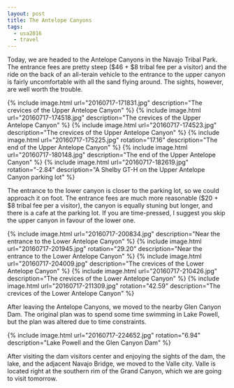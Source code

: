 ```yaml
---
layout: post
title: The Antelope Canyons
tags:
  - usa2016
  - travel
---
```


Today, we are headed to the Antelope Canyons in the Navajo Tribal Park. The entrance fees are pretty steep ($46 + $8 tribal fee per a visitor) and the ride on the back of an all-terain vehicle to the entrance to the upper canyon is fairly uncomfortable with all the sand flying around. The sights, however, are well worth the trouble.

  {% include image.html url="20160717-171831.jpg"
    description="The crevices of the Upper Antelope Canyon" %}
  {% include image.html url="20160717-174518.jpg"
    description="The crevices of the Upper Antelope Canyon" %}
  {% include image.html url="20160717-174523.jpg"
    description="The crevices of the Upper Antelope Canyon" %}
  {% include image.html url="20160717-175225.jpg" rotation="17.16"
    description="The end of the Upper Antelope Canyon" %}
  {% include image.html url="20160717-180148.jpg"
    description="The end of the Upper Antelope Canyon" %}
  {% include image.html url="20160717-182619.jpg" rotation="-2.84"
    description="A Shelby GT-H on the Upper Antelope Canyon parking lot" %}

The entrance to the lower canyon is closer to the parking lot, so we could approach it on foot. The entrance fees are much more reasonable ($20 + $8 tribal fee per a visitor), the canyon is equally stuning but longer, and there is a cafe at the parking lot. If you are time-pressed, I suggest you skip the upper canyon in favour of the lower one.

  {% include image.html url="20160717-200834.jpg"
    description="Near the entrance to the Lower Antelope Canyon" %}
  {% include image.html url="20160717-201945.jpg" rotation="29.20"
    description="Near the entrance to the Lower Antelope Canyon" %}
  {% include image.html url="20160717-204009.jpg"
    description="The crevices of the Lower Antelope Canyon" %}
  {% include image.html url="20160717-210426.jpg"
    description="The crevices of the Lower Antelope Canyon" %}
  {% include image.html url="20160717-211309.jpg" rotation="42.59"
    description="The crevices of the Lower Antelope Canyon" %}

After leaving the Antelope Canyons, we moved to the nearby Glen Canyon Dam. The original plan was to spend some time swimming in Lake Powell, but the plan was altered due to time constraints.

  {% include image.html url="20160717-224652.jpg" rotation="6.94"
    description="Lake Powell and the Glen Canyon Dam" %}

After visiting the dam visitors center and enjoying the sights of the dam, the lake, and the adjacent Navajo Bridge, we moved to the Valle city. Valle is located right at the southern rim of the Grand Canyon, which we are going to visit tomorrow.
